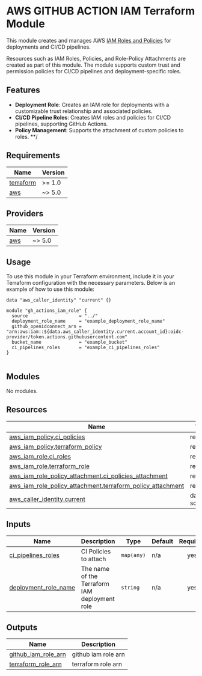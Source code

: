 <!-- DO NOT UPDATE: Document auto-generated! -->
# AWS GITHUB ACTION IAM Terraform Module

This module creates and manages AWS [IAM Roles and Policies](https://aws.amazon.com/iam/) for deployments and CI/CD pipelines.

Resources such as IAM Roles, Policies, and Role-Policy Attachments are created as part of this module. The module supports custom trust and permission policies for CI/CD pipelines and deployment-specific roles.

## Features

- **Deployment Role**: Creates an IAM role for deployments with a customizable trust relationship and associated policies.
- **CI/CD Pipeline Roles**: Creates IAM roles and policies for CI/CD pipelines, supporting GitHub Actions.
- **Policy Management**: Supports the attachment of custom policies to roles.
**/

## Requirements

| Name | Version |
|------|---------|
| <a name="requirement_terraform"></a> [terraform](#requirement\_terraform) | >= 1.0 |
| <a name="requirement_aws"></a> [aws](#requirement\_aws) | ~> 5.0 |

## Providers

| Name | Version |
|------|---------|
| <a name="provider_aws"></a> [aws](#provider\_aws) | ~> 5.0 |

## Usage
To use this module in your Terraform environment, include it in your Terraform configuration with the necessary parameters. Below is an example of how to use this module:

```hcl
data "aws_caller_identity" "current" {}

module "gh_actions_iam_role" {
  source                   = "../"
  deployment_role_name     = "example_deployment_role_name"
  github_openidconnect_arn = "arn:aws:iam::${data.aws_caller_identity.current.account_id}:oidc-provider/token.actions.githubusercontent.com"
  bucket_name              = "example_bucket"
  ci_pipelines_roles       = "example_ci_pipelines_roles"
}


```

## Modules

No modules.

## Resources

| Name | Type |
|------|------|
| [aws_iam_policy.ci_policies](https://registry.terraform.io/providers/hashicorp/aws/latest/docs/resources/iam_policy) | resource |
| [aws_iam_policy.terraform_policy](https://registry.terraform.io/providers/hashicorp/aws/latest/docs/resources/iam_policy) | resource |
| [aws_iam_role.ci_roles](https://registry.terraform.io/providers/hashicorp/aws/latest/docs/resources/iam_role) | resource |
| [aws_iam_role.terraform_role](https://registry.terraform.io/providers/hashicorp/aws/latest/docs/resources/iam_role) | resource |
| [aws_iam_role_policy_attachment.ci_policies_attachment](https://registry.terraform.io/providers/hashicorp/aws/latest/docs/resources/iam_role_policy_attachment) | resource |
| [aws_iam_role_policy_attachment.terraform_policy_attachment](https://registry.terraform.io/providers/hashicorp/aws/latest/docs/resources/iam_role_policy_attachment) | resource |
| [aws_caller_identity.current](https://registry.terraform.io/providers/hashicorp/aws/latest/docs/data-sources/caller_identity) | data source |

## Inputs

| Name | Description | Type | Default | Required |
|------|-------------|------|---------|:--------:|
| <a name="input_ci_pipelines_roles"></a> [ci\_pipelines\_roles](#input\_ci\_pipelines\_roles) | CI Policies to attach | `map(any)` | n/a | yes |
| <a name="input_deployment_role_name"></a> [deployment\_role\_name](#input\_deployment\_role\_name) | The name of the Terraform IAM deployment role | `string` | n/a | yes |

## Outputs

| Name | Description |
|------|-------------|
| <a name="output_github_iam_role_arn"></a> [github\_iam\_role\_arn](#output\_github\_iam\_role\_arn) | github iam role arn |
| <a name="output_terraform_role_arn"></a> [terraform\_role\_arn](#output\_terraform\_role\_arn) | terraform role arn |
<!-- End of Document -->